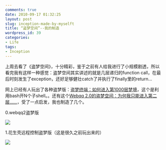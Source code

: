 ```yaml
---
comments: true
date: 2010-09-17 01:32:25
layout: post
slug: inception-made-by-myselft
title: “盗梦空间”--我的制造
wordpress_id: 39
categories:
- Life
tags:
- Inception
---
```


上周去看了《盗梦空间》，十分精彩，鉴于之前有人给我进行了小规模剧透，所以看完我有这样一种感觉：盗梦空间其实讲述的就是几层递归的function call，在最后时刻发生了exception，还好足够健壮catch了并执行了finally里的return…

网上已经有人玩出了各种盗梦版：[盗梦终端：如何进入第1000层梦境](http://www.ibentu.org/2010/09/09/how-to-inception-to-1000-level.html)，这个是利用bash开N个子shell。。还有这个[Webqq 2.0的盗梦空间：为何我只能进入第二层......](http://www.techcrunchchina.com/4216)，受了一点启发，我也制造了几个。

0.webqq2盗梦版

![](http://kernelpanic.im/blog/wp-content/uploads/2010/09/webqq2e79b97e6a2a6.jpg)

1.花生壳远程控制盗梦版（这是很久之前玩出来的）

![](http://kernelpanic.im/blog/wp-content/uploads/2010/09/e88ab1e7949fe5a3b3e8bf9ce7a88be68ea7e588b6.jpg)
